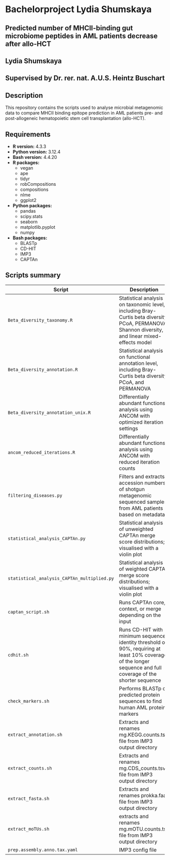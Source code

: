 # Bachelorproject Lydia Shumskaya

## Predicted number of MHCII-binding gut microbiome peptides in AML patients decrease after allo-HCT
 
## Lydia Shumskaya
 
## Supervised by Dr. rer. nat. A.U.S. Heintz Buschart

## Description  
This repository contains the scripts used to analyse microbial metagenomic data to compare MHCII binding epitope prediction in AML patients pre- and post-allogeneic hematopoietic stem cell transplantation (allo-HCT).

## Requirements  
- **R version:** 4.3.3
- **Python version:** 3.12.4
- **Bash version:** 4.4.20   
- **R packages:**  
  - vegan  
  - ape  
  - tidyr  
  - robCompositions  
  - compositions
  - nlme
  - ggplot2
- **Python packages:**
  - pandas
  - scipy.stats
  - seaborn
  - matplotlib.pyplot
  - numpy
- **Bash packages:**
  - BLASTp
  - CD-HIT
  - IMP3
  - CAPTAn
  
## Scripts summary  

| Script                         | Description                                                                                                                   |
|--------------------------------|-------------------------------------------------------------------------------------------------------------------------------|
| `Beta_diversity_taxonomy.R`    | Statistical analysis on taxonomic level, including Bray-Curtis beta diversity, PCoA, PERMANOVA, Shannon diversity, and linear mixed-effects model |
| `Beta_diversity_annotation.R`  | Statistical analysis on functional annotation level, including Bray-Curtis beta diversity, PCoA, and PERMANOVA                 |
| `Beta_diversity_annotation_unix.R` | Differentially abundant functions analysis using ANCOM with optimized iteration settings                                    |
| `ancom_reduced_iterations.R`   | Differentially abundant functions analysis using ANCOM with reduced iteration counts                                            |
| `filtering_diseases.py`        | Filters and extracts accession numbers of shotgun metagenomic sequenced samples from AML patients based on metadata           |
| `statistical_analysis_CAPTAn.py`         | Statistical analysis of unweighted CAPTAn merge score distributions; visualised with a violin plot                        |
| `statistical_analysis_CAPTAn_multiplied.py` | Statistical analysis of weighted CAPTAn merge score distributions; visualised with a violin plot                      |
| `captan_script.sh`             | Runs CAPTAn core, context, or merge depending on the input                                                                     |
| `cdhit.sh`                    | Runs CD-HIT with minimum sequence identity threshold of 90%, requiring at least 10% coverage of the longer sequence and full coverage of the shorter sequence |
| `check_markers.sh`             | Performs BLASTp on predicted protein sequences to find human AML protein markers                                               |
| `extract_annotation.sh`        | Extracts and renames mg.KEGG.counts.tsv file from IMP3 output directory                                                       |
| `extract_counts.sh`            | Extracts and renames mg.CDS_counts.tsv file from IMP3 output directory                                                       |
| `extract_fasta.sh`             | Extracts and renames prokka.faa file from IMP3 output directory                                                              |
| `extract_moTUs.sh`             | extracts and renames mg.mOTU.counts.tsv file from IMP3 output directory                                                              |
| `prep.assembly.anno.tax.yaml`             | IMP3 config file                                                             |
